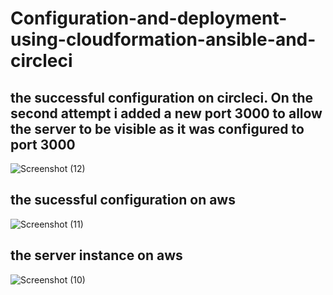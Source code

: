 # Configuration-and-deployment-using-cloudformation-ansible-and-circleci

## the successful configuration on circleci. On the second attempt i added a new port 3000 to allow the server to be visible as it was configured to port 3000
![Screenshot (12)](https://user-images.githubusercontent.com/69207791/220754468-bc82d5ab-7b08-452e-b2e3-c5000cba7e30.png)

## the sucessful configuration on aws
![Screenshot (11)](https://user-images.githubusercontent.com/69207791/220754644-5bcc11d4-21e1-4e65-989d-3312b23bae33.png)

## the server instance on aws
![Screenshot (10)](https://user-images.githubusercontent.com/69207791/220754660-6a10a6e5-31cc-49c7-ae57-8421abbd4111.png)
